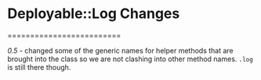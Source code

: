 # Deployable::Log Changes
=========================

*0.5* - changed some of the generic names for helper methods that are brought into the class so we are not clashing into other method names. `.log` is still there though.
